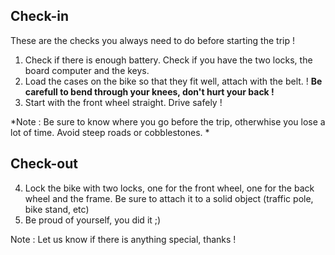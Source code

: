 ## Check-in

These are the checks you always need to do before starting the trip !

1. Check if there is enough battery. Check if you have the two locks, the board computer and the keys.
2. Load the cases on the bike so that they fit well, attach with the belt. ! **Be carefull to bend through your knees, don't hurt your back !**
3. Start with the front wheel straight. Drive safely !

*Note : Be sure to know where you go before the trip, otherwhise you lose a lot of time. Avoid steep roads or cobblestones. *

## Check-out

4. Lock the bike with two locks, one for the front wheel, one for the back wheel and the frame. Be sure to attach it to a solid object (traffic pole, bike stand, etc)
5. Be proud of yourself, you did it ;)

Note : Let us know if there is anything special, thanks ! 






